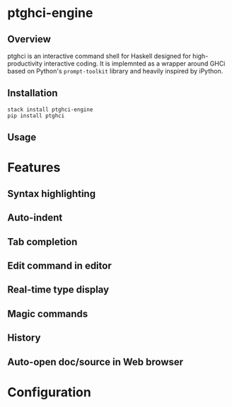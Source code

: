 # ptghci-engine

## Overview

ptghci is an interactive command shell for Haskell designed for high-productivity interactive coding.  It is implemnted as a wrapper around GHCi based on Python's `prompt-toolkit` library and heavily inspired by iPython.  

## Installation

```
stack install ptghci-engine
pip install ptghci
```

## Usage

# Features

## Syntax highlighting

## Auto-indent

## Tab completion

## Edit command in editor

## Real-time type display

## Magic commands

## History

## Auto-open doc/source in Web browser

# Configuration
